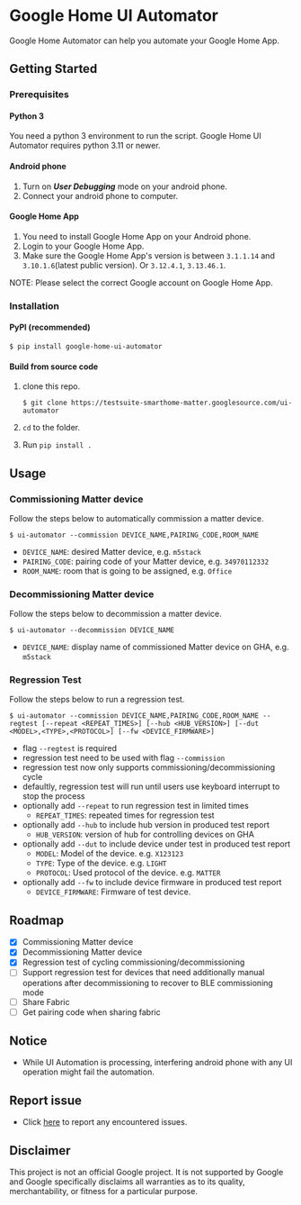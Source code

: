 # Google Home UI Automator

Google Home Automator can help you automate your Google Home App.

## Getting Started

### Prerequisites

#### Python 3

You need a python 3 environment to run the script.
Google Home UI Automator requires python 3.11 or newer.

#### Android phone

1.  Turn on ***User Debugging*** mode on your android phone.
1.  Connect your android phone to computer.

#### Google Home App

1.  You need to install Google Home App on your Android phone.
1.  Login to your Google Home App.
1.  Make sure the Google Home App's version is between `3.1.1.14` and
    `3.10.1.6`(latest public version). Or `3.12.4.1`, `3.13.46.1`.

NOTE: Please select the correct Google account on Google Home App.

### Installation

#### PyPI (recommended)
```shell
$ pip install google-home-ui-automator
```

#### Build from source code
1.  clone this repo.

    ```shell
    $ git clone https://testsuite-smarthome-matter.googlesource.com/ui-automator
    ```
2.  `cd` to the folder.
3.  Run `pip install .`

## Usage

### Commissioning Matter device

Follow the steps below to automatically commission a matter device.

```shell
$ ui-automator --commission DEVICE_NAME,PAIRING_CODE,ROOM_NAME
```
*   `DEVICE_NAME`: desired Matter device, e.g. `m5stack`
*   `PAIRING_CODE`: pairing code of your Matter device, e.g. `34970112332`
*   `ROOM_NAME`: room that is going to be assigned, e.g. `Office`

### Decommissioning Matter device

Follow the steps below to decommission a matter device.

```shell
$ ui-automator --decommission DEVICE_NAME
```
*   `DEVICE_NAME`: display name of commissioned Matter device on GHA, e.g. `m5stack`

### Regression Test

Follow the steps below to run a regression test.

```shell
$ ui-automator --commission DEVICE_NAME,PAIRING_CODE,ROOM_NAME --regtest [--repeat <REPEAT_TIMES>] [--hub <HUB_VERSION>] [--dut <MODEL>,<TYPE>,<PROTOCOL>] [--fw <DEVICE_FIRMWARE>]
```

*   flag `--regtest` is required
*   regression test need to be used with flag `--commission`
*   regression test now only supports commissioning/decommissioning cycle
*   defaultly, regression test will run until users use keyboard interrupt to
    stop the process
*   optionally add `--repeat` to run regression test in limited times
    *   `REPEAT_TIMES`: repeated times for regression test
*   optionally add `--hub` to include hub version in produced test report
    *   `HUB_VERSION`: version of hub for controlling devices on GHA
*   optionally add `--dut` to include device under test in produced test report
    *   `MODEL`: Model of the device. e.g. `X123123`
    *   `TYPE`: Type of the device. e.g. `LIGHT`
    *   `PROTOCOL`: Used protocol of the device. e.g. `MATTER`
*   optionally add `--fw` to include device firmware in produced test report
    *   `DEVICE_FIRMWARE`: Firmware of test device.

## Roadmap

-   [x] Commissioning Matter device
-   [x] Decommissioning Matter device
-   [x] Regression test of cycling commissioning/decommissioning
-   [ ] Support regression test for devices that need additionally manual
    operations after decommissioning to recover to BLE commissioning mode
-   [ ] Share Fabric
-   [ ] Get pairing code when sharing fabric

## Notice

*   While UI Automation is processing, interfering android phone with any UI
    operation might fail the automation.

## Report issue

-   Click
    [here](https://issuetracker.google.com/issues/new?component=655104&template=1694023)
    to report any encountered issues.

## Disclaimer

This project is not an official Google project. It is not supported by
Google and Google specifically disclaims all warranties as to its quality,
merchantability, or fitness for a particular purpose.
